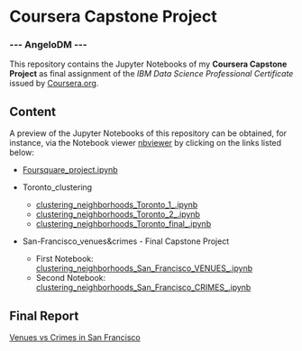 # Coursera Capstone Project

### --- AngeloDM ---

This repository contains the Jupyter Notebooks of my **Coursera Capstone Project** as final assignment of the _IBM Data Science Professional Certificate_ issued by [Coursera.org](https://www.coursera.org).

## Content
A preview of the Jupyter Notebooks of this repository can be obtained, for instance, via the Notebook viewer [nbviewer](https://nbviewer.jupyter.org) by clicking on the links listed below:

- [Foursquare_project.ipynb](https://nbviewer.jupyter.org/github/angelodm/Coursera_Capstone/blob/master/Foursquare_project.ipynb)

- Toronto_clustering
  - [clustering_neighborhoods_Toronto_1_.ipynb](https://nbviewer.jupyter.org/github/angelodm/Coursera_Capstone/blob/master/Toronto_clustering/clustering_neighborhoods_Toronto_1_.ipynb)
  - [clustering_neighborhoods_Toronto_2_.ipynb](https://nbviewer.jupyter.org/github/angelodm/Coursera_Capstone/blob/master/Toronto_clustering/clustering_neighborhoods_Toronto_2_.ipynb)
  - [clustering_neighborhoods_Toronto_final_.ipynb](https://nbviewer.jupyter.org/github/angelodm/Coursera_Capstone/blob/master/Toronto_clustering/clustering_neighborhoods_Toronto_final_.ipynb)
  
- San-Francisco_venues&crimes - Final Capstone Project
  - First Notebook: [clustering_neighborhoods_San_Francisco_VENUES_.ipynb](https://nbviewer.jupyter.org/github/angelodm/Coursera_Capstone/blob/master/San-Francisco_venues%26crimes/jupyter_notebooks/clustering_neighborhoods_San_Francisco_VENUES_.ipynb)
  - Second Notebook: [clustering_neighborhoods_San_Francisco_CRIMES_.ipynb](https://nbviewer.jupyter.org/github/angelodm/Coursera_Capstone/blob/master/San-Francisco_venues%26crimes/jupyter_notebooks/clustering_neighborhoods_San_Francisco_CRIMES_.ipynb)

## Final Report
[Venues vs Crimes in San Francisco](https://github.com/angelodm/Coursera_Capstone/blob/master/San-Francisco_venues%26crimes/coursera_capstone-final_report.pdf)
